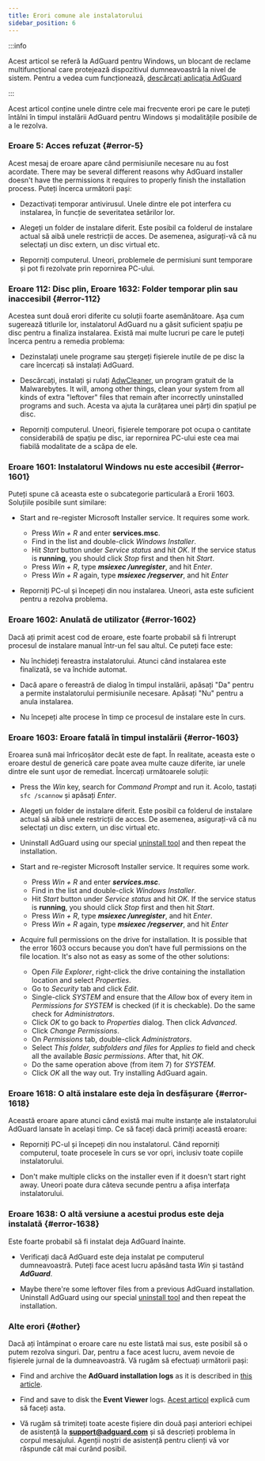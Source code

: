 ```yaml
---
title: Erori comune ale instalatorului
sidebar_position: 6
---
```


:::info

Acest articol se referă la AdGuard pentru Windows, un blocant de reclame multifuncțional care protejează dispozitivul dumneavoastră la nivel de sistem. Pentru a vedea cum funcționează, [descărcați aplicația AdGuard](https://agrd.io/download-kb-adblock)

:::

Acest articol conține unele dintre cele mai frecvente erori pe care le puteți întâlni în timpul instalării AdGuard pentru Windows și modalitățile posibile de a le rezolva.

### Eroare 5: Acces refuzat {#error-5}

Acest mesaj de eroare apare când permisiunile necesare nu au fost acordate. There may be several different reasons why AdGuard installer doesn't have the permissions it requires to properly finish the installation process. Puteți încerca următorii pași:

- Dezactivați temporar antivirusul. Unele dintre ele pot interfera cu instalarea, în funcție de severitatea setărilor lor.

- Alegeți un folder de instalare diferit. Este posibil ca folderul de instalare actual să aibă unele restricții de acces. De asemenea, asigurați-vă că nu selectați un disc extern, un disc virtual etc.

- Reporniți computerul. Uneori, problemele de permisiuni sunt temporare și pot fi rezolvate prin repornirea PC-ului.

### Eroare 112: Disc plin, Eroare 1632: Folder temporar plin sau inaccesibil {#error-112}

Acestea sunt două erori diferite cu soluții foarte asemănătoare. Așa cum sugerează titlurile lor, instalatorul AdGuard nu a găsit suficient spațiu pe disc pentru a finaliza instalarea. Există mai multe lucruri pe care le puteți încerca pentru a remedia problema:

- Dezinstalați unele programe sau ștergeți fișierele inutile de pe disc la care încercați să instalați AdGuard.

- Descărcați, instalați și rulați [AdwCleaner](http://www.bleepingcomputer.com/download/adwcleaner/), un program gratuit de la Malwarebytes. It will, among other things, clean your system from all kinds of extra "leftover" files that remain after incorrectly uninstalled programs and such. Acesta va ajuta la curățarea unei părți din spațiul pe disc.

- Reporniți computerul. Uneori, fișierele temporare pot ocupa o cantitate considerabilă de spațiu pe disc, iar repornirea PC-ului este cea mai fiabilă modalitate de a scăpa de ele.

### Eroare 1601: Instalatorul Windows nu este accesibil {#error-1601}

Puteți spune că aceasta este o subcategorie particulară a Erorii 1603. Soluțiile posibile sunt similare:

- Start and re-register Microsoft Installer service. It requires some work.

    - Press *Win + R* and enter **services.msc**.
    - Find in the list and double-click *Windows Installer*.
    - Hit *Start* button under *Service status* and hit *OK*. If the service status is **running**, you should click *Stop* first and then hit *Start*.
    - Press *Win + R*, type ***msiexec /unregister***, and hit *Enter*.
    - Press *Win + R* again, type ***msiexec /regserver***, and hit *Enter*

- Reporniți PC-ul și începeți din nou instalarea. Uneori, asta este suficient pentru a rezolva problema.

### Eroare 1602: Anulată de utilizator {#error-1602}

Dacă ați primit acest cod de eroare, este foarte probabil să fi întrerupt procesul de instalare manual într-un fel sau altul. Ce puteți face este:

- Nu închideți fereastra instalatorului. Atunci când instalarea este finalizată, se va închide automat.

- Dacă apare o fereastră de dialog în timpul instalării, apăsați "Da" pentru a permite instalatorului permisiunile necesare. Apăsați "Nu" pentru a anula instalarea.

- Nu începeți alte procese în timp ce procesul de instalare este în curs.

### Eroare 1603: Eroare fatală în timpul instalării {#error-1603}

Eroarea sună mai înfricoșător decât este de fapt. În realitate, aceasta este o eroare destul de generică care poate avea multe cauze diferite, iar unele dintre ele sunt ușor de remediat. Încercați următoarele soluții:

- Press the *Win* key, search for *Command Prompt* and run it. Acolo, tastați `sfc /scannow` și apăsați *Enter*.

- Alegeți un folder de instalare diferit. Este posibil ca folderul de instalare actual să aibă unele restricții de acces. De asemenea, asigurați-vă că nu selectați un disc extern, un disc virtual etc.

- Uninstall AdGuard using our special [uninstall tool](../../installation#advanced) and then repeat the installation.

- Start and re-register Microsoft Installer service. It requires some work.

    - Press *Win + R* and enter ***services.msc***.
    - Find in the list and double-click *Windows Installer*.
    - Hit *Start* button under *Service status* and hit *OK*. If the service status is **running**, you should click *Stop* first and then hit *Start*.
    - Press *Win + R*, type ***msiexec /unregister***, and hit *Enter*.
    - Press *Win + R* again, type ***msiexec /regserver***, and hit *Enter*

- Acquire full permissions on the drive for installation. It is possible that the error 1603 occurs because you don’t have full permissions on the file location. It's also not as easy as some of the other solutions:

    - Open *File Explorer*, right-click the drive containing the installation location and select *Properties*.
    - Go to *Security* tab and click *Edit*.
    - Single-click *SYSTEM* and ensure that the *Allow* box of every item in *Permissions for SYSTEM* is checked (if it is checkable). Do the same check for *Administrators*.
    - Click *OK* to go back to *Properties* dialog. Then click *Advanced*.
    - Click *Change Permissions*.
    - On *Permissions* tab, double-click *Administrators*.
    - Select *This folder, subfolders and files* for *Applies to* field and check all the available *Basic permissions*. After that, hit *OK*.
    - Do the same operation above (from item 7) for *SYSTEM*.
    - Click *OK* all the way out. Try installing AdGuard again.

### Eroare 1618: O altă instalare este deja în desfășurare {#error-1618}

Această eroare apare atunci când există mai multe instanțe ale instalatorului AdGuard lansate în același timp. Ce să faceți dacă primiți această eroare:

- Reporniți PC-ul și începeți din nou instalatorul. Când reporniți computerul, toate procesele în curs se vor opri, inclusiv toate copiile instalatorului.

- Don't make multiple clicks on the installer even if it doesn't start right away. Uneori poate dura câteva secunde pentru a afișa interfața instalatorului.

### Eroare 1638: O altă versiune a acestui produs este deja instalată {#error-1638}

Este foarte probabil să fi instalat deja AdGuard înainte.

- Verificați dacă AdGuard este deja instalat pe computerul dumneavoastră. Puteți face acest lucru apăsând tasta *Win* și tastând ***AdGuard***.

- Maybe there're some leftover files from a previous AdGuard installation. Uninstall AdGuard using our special [uninstall tool](../../installation#advanced) and then repeat the installation.

### Alte erori {#other}

Dacă ați întâmpinat o eroare care nu este listată mai sus, este posibil să o putem rezolva singuri. Dar, pentru a face acest lucru, avem nevoie de fișierele jurnal de la dumneavoastră. Vă rugăm să efectuați următorii pași:

- Find and archive the **AdGuard installation logs** as it is described in [this article](../installation-logs).

- Find and save to disk the **Event Viewer** logs. [Acest articol](../system-logs) explică cum să faceți asta.

- Vă rugăm să trimiteți toate aceste fișiere din două pași anteriori echipei de asistență la **support@adguard.com** și să descrieți problema în corpul mesajului. Agenții noștri de asistență pentru clienți vă vor răspunde cât mai curând posibil.
